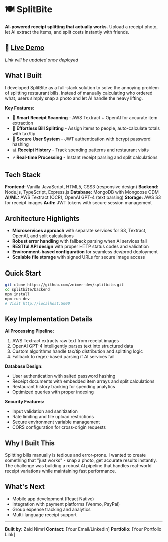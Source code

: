 # 🍽️ SplitBite

**AI-powered receipt splitting that actually works.** Upload a receipt photo, let AI extract the items, and split costs instantly with friends.

## 🚀 [Live Demo](#)
*Link will be updated once deployed*

## What I Built

I developed SplitBite as a full-stack solution to solve the annoying problem of splitting restaurant bills. Instead of manually calculating who ordered what, users simply snap a photo and let AI handle the heavy lifting.

**Key Features:**
- 📱 **Smart Receipt Scanning** - AWS Textract + OpenAI for accurate item extraction
- 👥 **Effortless Bill Splitting** - Assign items to people, auto-calculate totals with tax/tip
- 🔐 **Secure User System** - JWT authentication with bcrypt password hashing
- 📊 **Receipt History** - Track spending patterns and restaurant visits
- ⚡ **Real-time Processing** - Instant receipt parsing and split calculations

## Tech Stack

**Frontend:** Vanilla JavaScript, HTML5, CSS3 (responsive design)
**Backend:** Node.js, TypeScript, Express.js
**Database:** MongoDB with Mongoose ODM
**AI/ML:** AWS Textract (OCR), OpenAI GPT-4 (text parsing)
**Storage:** AWS S3 for receipt images
**Auth:** JWT tokens with secure session management

## Architecture Highlights

- **Microservices approach** with separate services for S3, Textract, OpenAI, and split calculations
- **Robust error handling** with fallback parsing when AI services fail
- **RESTful API design** with proper HTTP status codes and validation
- **Environment-based configuration** for seamless dev/prod deployment
- **Scalable file storage** with signed URLs for secure image access

## Quick Start

```bash
git clone https://github.com/znimer-dev/splitbite.git
cd splitbite/backend
npm install
npm run dev
# Visit http://localhost:5000
```

## Key Implementation Details

**AI Processing Pipeline:**
1. AWS Textract extracts raw text from receipt images
2. OpenAI GPT-4 intelligently parses text into structured data
3. Custom algorithms handle tax/tip distribution and splitting logic
4. Fallback to regex-based parsing if AI services fail

**Database Design:**
- User authentication with salted password hashing
- Receipt documents with embedded item arrays and split calculations
- Restaurant history tracking for spending analytics
- Optimized queries with proper indexing

**Security Features:**
- Input validation and sanitization
- Rate limiting and file upload restrictions
- Secure environment variable management
- CORS configuration for cross-origin requests

## Why I Built This

Splitting bills manually is tedious and error-prone. I wanted to create something that "just works" - snap a photo, get accurate results instantly. The challenge was building a robust AI pipeline that handles real-world receipt variations while maintaining fast performance.

## What's Next

- Mobile app development (React Native)
- Integration with payment platforms (Venmo, PayPal)
- Group expense tracking and analytics
- Multi-language receipt support

---

**Built by:** Zaid Nimri
**Contact:** [Your Email/LinkedIn]
**Portfolio:** [Your Portfolio Link]
